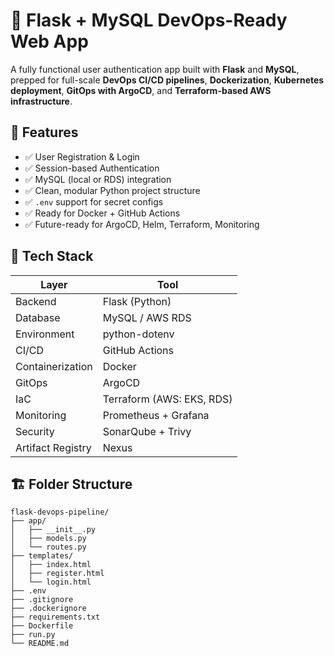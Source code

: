 # 🐍 Flask + MySQL DevOps-Ready Web App

A fully functional user authentication app built with **Flask** and **MySQL**, prepped for full-scale **DevOps CI/CD pipelines**, **Dockerization**, **Kubernetes deployment**, **GitOps with ArgoCD**, and **Terraform-based AWS infrastructure**.

## 🚀 Features

- ✅ User Registration & Login
- ✅ Session-based Authentication
- ✅ MySQL (local or RDS) integration
- ✅ Clean, modular Python project structure
- ✅ `.env` support for secret configs
- ✅ Ready for Docker + GitHub Actions
- ✅ Future-ready for ArgoCD, Helm, Terraform, Monitoring

## 🧠 Tech Stack

| Layer              | Tool                     |
|-------------------|--------------------------|
| Backend           | Flask (Python)           |
| Database          | MySQL / AWS RDS          |
| Environment       | python-dotenv            |
| CI/CD             | GitHub Actions           |
| Containerization  | Docker                   |
| GitOps            | ArgoCD                   |
| IaC               | Terraform (AWS: EKS, RDS)|
| Monitoring        | Prometheus + Grafana     |
| Security          | SonarQube + Trivy        |
| Artifact Registry | Nexus                    |

## 🏗️ Folder Structure
```
flask-devops-pipeline/
├── app/
│   ├── __init__.py
│   ├── models.py
│   └── routes.py
├── templates/
│   ├── index.html
│   ├── register.html
│   └── login.html
├── .env
├── .gitignore
├── .dockerignore
├── requirements.txt
├── Dockerfile
├── run.py
└── README.md
```
